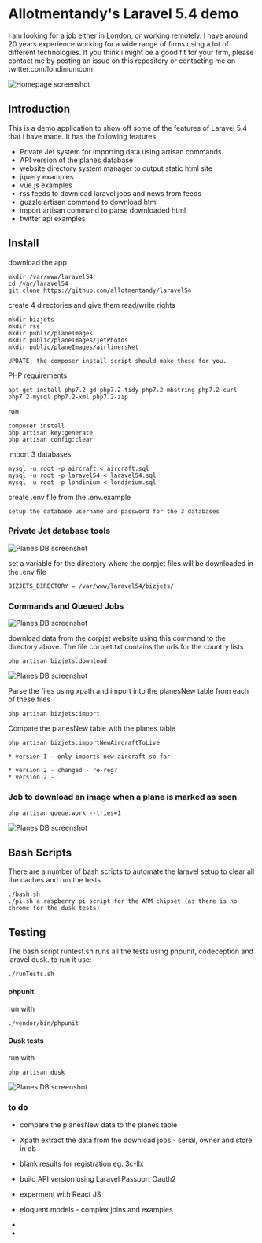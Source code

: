 # Allotmentandy's Laravel 5.4 demo

I am looking for a job either in London, or working remotely. I have around 20 years experience working for a wide range of firms using a lot of different technologies. If you think i might be a good fit for your firm, please contact me by posting an issue on this repository or contacting me on twitter.com/londiniumcom

![Homepage screenshot](/tests/Browser/screenshots/home.png)

## Introduction

This is a demo application to show off some of the features of Laravel 5.4 that i have made. It has the following features

- Private Jet system for importing data using artisan commands 
- API version of the planes database 
- website directory system manager to output static html site
- jquery examples
- vue.js examples
- rss feeds to download laravel jobs and news from feeds
- guzzle artisan command to download html
- import artisan command to parse downloaded html
- twitter api examples 

## Install

download the app 
```
mkdir /var/www/laravel54
cd /var/laravel54
git clone https://github.com/allotmentandy/laravel54
```

create 4 directories and give them read/write rights

```
mkdir bizjets
mkdir rss
mkdir public/planeImages
mkdir public/planeImages/jetPhotos
mkdir public/planeImages/airlinersNet

UPDATE: the composer install script should make these for you.
```

PHP requirements
```
apt-get install php7.2-gd php7.2-tidy php7.2-mbstring php7.2-curl php7.2-mysql php7.2-xml php7.2-zip
```

run
``` 
composer install
php artisan key:generate
php artisan config:clear
```

import 3 databases

```
mysql -u root -p aircraft < aircraft.sql
mysql -u root -p laravel54 < laravel54.sql
mysql -u root -p londinium < londinium.sql

```
create .env file from the .env.example
```
setup the database username and password for the 3 databases
```

### Private Jet database tools

![Planes DB screenshot](/tests/Browser/screenshots/planesList.png)


set a variable for the directory where the corpjet files will be downloaded in the .env file

``` 
BIZJETS_DIRECTORY = /var/www/laravel54/bizjets/
```

### Commands and Queued Jobs

![Planes DB screenshot](/tests/Browser/screenshots/artisan.png)


download data from the corpjet website using this command to the directory above. The file corpjet.txt contains the urls for the country lists


```
php artisan bizjets:download
```

![Planes DB screenshot](/tests/Browser/screenshots/downloader.png)


Parse the files using xpath and import into the planesNew table from each of these files 

```
php artisan bizjets:import
```

Compate the planesNew table with the planes table

```
php artisan bizjets:importNewAircraftToLive 

* version 1 - only imports new aircraft so far!

* version 2 - changed - re-reg? 
* version 2 - 

```


### Job to download an image when a plane is marked as seen

```
php artisan queue:work --tries=1
```

![Planes DB screenshot](/tests/Browser/screenshots/queue.png)

## Bash Scripts

There are a number of bash scripts to automate the laravel setup to clear all the caches and run the tests

```
./bash.sh 
./pi.sh a raspberry pi script for the ARM chipset (as there is no chrome for the dusk tests)
```

## Testing

The bash script runtest.sh runs all the tests using phpunit, codeception and laravel dusk. to run it use:

```
./runTests.sh
```

#### phpunit 
run with 

```
./vendor/bin/phpunit
```


#### Dusk tests
run with 

```
php artisan dusk
```

![Planes DB screenshot](/tests/Browser/screenshots/planesDetails.png)


### to do
- compare the planesNew data to the planes table 
- Xpath extract the data from the download jobs - serial, owner and store in db 
- blank results for registration eg. 3c-llx

- build API version using Laravel Passport Oauth2
- experment with React JS
- eloquent models - complex joins and examples
- 
- 